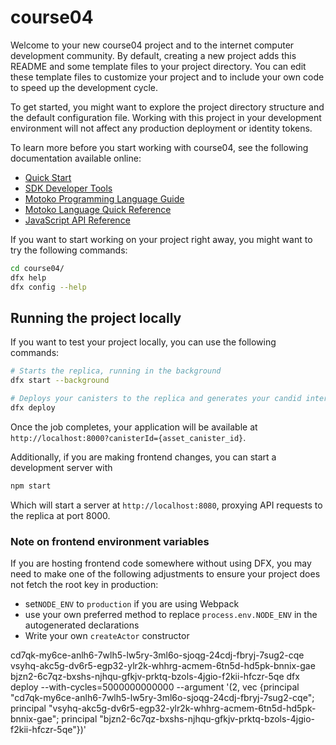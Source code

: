# course04

Welcome to your new course04 project and to the internet computer development community. By default, creating a new project adds this README and some template files to your project directory. You can edit these template files to customize your project and to include your own code to speed up the development cycle.

To get started, you might want to explore the project directory structure and the default configuration file. Working with this project in your development environment will not affect any production deployment or identity tokens.

To learn more before you start working with course04, see the following documentation available online:

- [Quick Start](https://sdk.dfinity.org/docs/quickstart/quickstart-intro.html)
- [SDK Developer Tools](https://sdk.dfinity.org/docs/developers-guide/sdk-guide.html)
- [Motoko Programming Language Guide](https://sdk.dfinity.org/docs/language-guide/motoko.html)
- [Motoko Language Quick Reference](https://sdk.dfinity.org/docs/language-guide/language-manual.html)
- [JavaScript API Reference](https://erxue-5aaaa-aaaab-qaagq-cai.raw.ic0.app)

If you want to start working on your project right away, you might want to try the following commands:

```bash
cd course04/
dfx help
dfx config --help
```

## Running the project locally

If you want to test your project locally, you can use the following commands:

```bash
# Starts the replica, running in the background
dfx start --background

# Deploys your canisters to the replica and generates your candid interface
dfx deploy
```

Once the job completes, your application will be available at `http://localhost:8000?canisterId={asset_canister_id}`.

Additionally, if you are making frontend changes, you can start a development server with

```bash
npm start
```

Which will start a server at `http://localhost:8080`, proxying API requests to the replica at port 8000.

### Note on frontend environment variables

If you are hosting frontend code somewhere without using DFX, you may need to make one of the following adjustments to ensure your project does not fetch the root key in production:

- set`NODE_ENV` to `production` if you are using Webpack
- use your own preferred method to replace `process.env.NODE_ENV` in the autogenerated declarations
- Write your own `createActor` constructor

cd7qk-my6ce-anlh6-7wlh5-lw5ry-3ml6o-sjoqg-24cdj-fbryj-7sug2-cqe
vsyhq-akc5g-dv6r5-egp32-ylr2k-whhrg-acmem-6tn5d-hd5pk-bnnix-gae
bjzn2-6c7qz-bxshs-njhqu-gfkjv-prktq-bzols-4jgio-f2kii-hfczr-5qe
dfx deploy --with-cycles=5000000000000 --argument '(2, vec {principal "cd7qk-my6ce-anlh6-7wlh5-lw5ry-3ml6o-sjoqg-24cdj-fbryj-7sug2-cqe"; principal "vsyhq-akc5g-dv6r5-egp32-ylr2k-whhrg-acmem-6tn5d-hd5pk-bnnix-gae"; principal "bjzn2-6c7qz-bxshs-njhqu-gfkjv-prktq-bzols-4jgio-f2kii-hfczr-5qe"})'